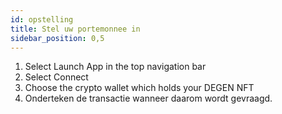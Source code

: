 ```yaml
---
id: opstelling
title: Stel uw portemonnee in
sidebar_position: 0,5
---
```


1. Select Launch App in the top navigation bar
2. Select Connect
3. Choose the crypto wallet which holds your DEGEN NFT
4. Onderteken de transactie wanneer daarom wordt gevraagd.
